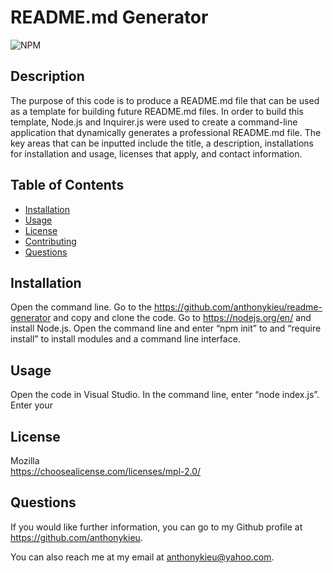 
  # README.md Generator

  ![NPM](https://img.shields.io/badge/Mozilla-License-orange)

  ## Description
  The purpose of this code is to produce a README.md file  that can be used as a template for building future README.md files. In order to build this template, Node.js and Inquirer.js were used to create a command-line application that dynamically generates a professional README.md file. The key areas that can be inputted include the title, a description, installations for installation and usage, licenses that apply, and contact information.

  ## Table of Contents
  * [Installation](#installation)
  * [Usage](#usage)
  * [License](#license)
  * [Contributing](#contributing)
  * [Questions](#questions)

  ## Installation
  Open the command line. Go to the https://github.com/anthonykieu/readme-generator and copy and clone the code. Go to https://nodejs.org/en/ and install Node.js. Open the command line and enter “npm init” to and “require install” to install modules and a command line interface. 

  ## Usage
  Open the code in Visual Studio. In the command line, enter “node index.js”. Enter your 

  ## License
  Mozilla</br>
  https://choosealicense.com/licenses/mpl-2.0/

  ## Questions
  If you would like further information, you can go to my Github profile at https://github.com/anthonykieu.
  
  You can also reach me at my email at anthonykieu@yahoo.com.
  
